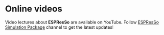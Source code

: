 # Online videos

Video lectures about **ESPResSo** are available on YouTube. 
Follow [ESPResSo Simulation Package](https://www.youtube.com/channel/UC6yzqhq2KrT-aDhPjcL-VNw/)
channel to get the latest updates!

